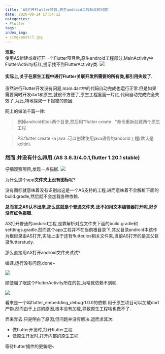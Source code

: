 ```yaml
---
title: 'AS打开Flutter项目,原生android工程标红的问题'
date: 2020-08-14 17:54:12
categories:
- Flutter
tags:
index_img:
- /img/post/7.jpg
---
```


**现象:**  
使用AS新建或者打开一个Flutter项目后,原生android工程部分,MainActivity中FlutterActivity标红,提示找不到FlutterActivity类.
![](https://raw.githubusercontent.com/icemanstudy/ImageStore/master/20200808171746.png)

#### 实际上,关于在原生工程中进行Flutter关联开发所需要的所有类,都引用失败了.

虽然进行Flutter开发没有问题,main.dart中的代码自动完成也运行正常.但是如果需要同时开发dart和原生,就很不方便了,原生工程里面一片红,代码自动完成完全失效了.为此,特地探究一下报错的原因.

网上的做法千篇一律:

> 删掉android和ios两个目录,然后用"flutter create . "命令重新创建两个原生工程.

> PS:flutter create -a java .可以创建使用java语言的andorid工程(默认是koltin).

### 然而.并没有什么卵用.(AS 3.6.3/4.0.1,flutter 1.20.1 stable)

仔细观察项目,发现一点猫腻.
![](https://raw.githubusercontent.com/icemanstudy/ImageStore/master/20200814173629.png)

为什么这个app**文件夹上没有图标**呢?

没有图标就意味着没有识别出这是一个AS支持的工程,进而意味着不会解析下面的build.gradle,然后就不会加载各种依赖.

**总而言之AS认不出来,那么这就是个普通文件夹.还不如用文本编辑器打开呢,好歹没有红色报错.**

AS打开普通的andorid工程,是靠解析对应文件夹下面的build.gradle和setttings.gradle.然而这个app工程并不在当前根目录下,其父目录android本该作为根目录由AS打开,实际上由于还有flutter,ios相关文件夹,当前AS打开的是其父目录flutterstudy.

那么直接用AS打开android文件夹试试?

编译,运行没有问题.done~

![](https://raw.githubusercontent.com/icemanstudy/ImageStore/master/20200808180444.png)

顺便瞄了眼这个FlutterActivity所在的包,为啥就依赖不到呢.

![](https://raw.githubusercontent.com/icemanstudy/ImageStore/master/20200808180513.png)

看来是一个叫flutter_embedding_debug:1.0.0的依赖.用于原生项目可以加载dart产物.然而由于上述的原因,根本没有加载,导致原生工程啥也做不了.

弄来弄去,只是明白了原因,但问题并没有解决.退而求其次:  
- 做flutter开发时,打开flutter工程.  
- 做原生开发时,打开内部的原生工程.

等待flutter插件的更新吧~
